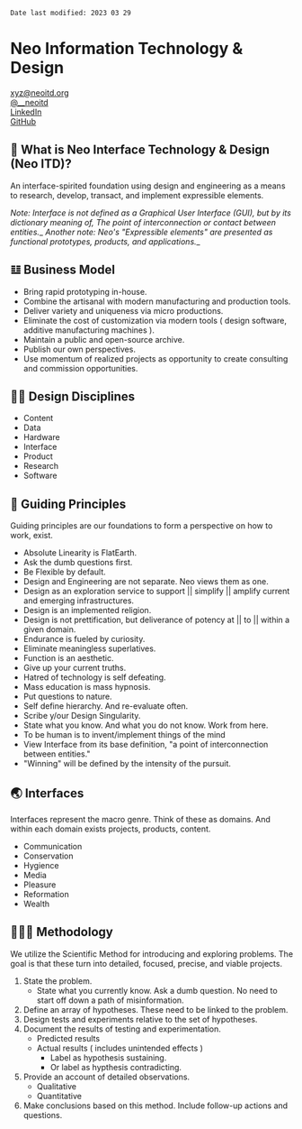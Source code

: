 `Date last modified: 2023 03 29`
# Neo Information Technology & Design
[xyz@neoitd.org](mailto:xyz@neoitd.org)  
[ @__neoitd ](https://twitter.com/__neoitd)   
[ LinkedIn ](https://www.linkedin.com/company/neo-itd/)   
[ GitHub ](https://github.com/neo-itd)

## 🤔 What is Neo Interface Technology & Design (Neo ITD)?
An interface-spirited foundation using design and engineering as a means to research, develop, transact, and implement expressible elements. 

_Note: Interface is not defined as a Graphical User Interface (GUI), but by its dictionary meaning of, The point of interconnection or contact between entities.__
_Another note: Neo's "Expressible elements" are presented as functional prototypes, products, and applications.__

## 𝌭 Business Model
* Bring rapid prototyping in-house.
* Combine the artisanal with modern manufacturing and production tools.
* Deliver variety and uniqueness via micro productions.
* Eliminate the cost of customization via modern tools ( design software, additive manufacturing machines ).
* Maintain a public and open-source archive. 
* Publish our own perspectives.
* Use momentum of realized projects as opportunity to create consulting and commission opportunities.

## 🥷🏾 Design Disciplines
* Content 
* Data 
* Hardware
* Interface
* Product
* Research
* Software

## 👣 Guiding Principles
Guiding principles are our foundations to form a perspective on how to work, exist.

* Absolute Linearity is FlatEarth.
* Ask the dumb questions first.
* Be Flexible by default.
* Design and Engineering are not separate. Neo views them as one.
* Design as an exploration service to support || simplify || amplify current and emerging infrastructures.
* Design is an implemented religion.
* Design is not prettification, but deliverance of potency at || to || within a given domain.
* Endurance is fueled by curiosity.
* Eliminate meaningless superlatives.
* Function is an aesthetic. 
* Give up your current truths.
* Hatred of technology is self defeating.
* Mass education is mass hypnosis.
* Put questions to nature.
* Self define hierarchy. And re-evaluate often. 
* Scribe y/our Design Singularity.
* State what you know. And what you do not know. Work from here.
* To be human is to invent/implement things of the mind
* View Interface from its base definition, "a point of interconnection between entities."
* "Winning" will be defined by the intensity of the pursuit.


## 🌏 Interfaces
Interfaces represent the macro genre. Think of these as domains. And within each domain exists projects, products, content. 

* Communication
* Conservation
* Hygience
* Media
* Pleasure
* Reformation
* Wealth

## 👨🏾‍🍳 Methodology
We utilize the Scientific Method for introducing and exploring problems. The goal is that these turn into detailed, focused, precise, and viable projects.

1. State the problem.
    - State what you currently know. Ask a dumb question. No need to start off down a path of misinformation.
2. Define an array of hypotheses. These need to be linked to the problem.
3. Design tests and experiments relative to the set of hypotheses.
4. Document the results of testing and experimentation.
    - Predicted results
    - Actual results ( includes unintended effects )
    	+ Label as hypothesis sustaining.
    	+ Or label as hypthesis contradicting.
5. Provide an account of detailed observations.
    - Qualitative
    - Quantitative
6. Make conclusions based on this method. Include follow-up actions and questions.



